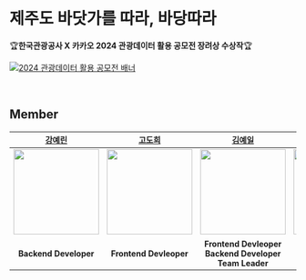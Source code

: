 # 제주도 바닷가를 따라, 바당따라
🏆**한국관광공사 X 카카오 2024 관광데이터 활용 공모전 장려상 수상작**🏆

[![2024 관광데이터 활용 공모전 배너](../assets/2024_관광데이터_활용_공모전_배너.png)](https://www.2024tourapi.com/)

</br>

## Member
|[강예린](https://github.com/rkddpfls02)|[고도희](https://github.com/doteeth83)|[김예일](https://github.com/yeilkk)|[문인배](https://github.com/MoonInbae)|[이지우](https://github.com/Jiwoo-Leee)|
|:---:|:---:|:---:|:---:|:---:|
|<img src="https://github.com/rkddpfls02.png" width="150" height="150" >|<img src="https://github.com/doteeth83.png" width="150" height="150" >|<img src="https://github.com/yeilkk.png" width="150" height="150" >|<img src="https://github.com/MoonInbae.png" width="150" height="150" >|<img src="https://github.com/Jiwoo-Leee.png" width="150" height="150" >|
| **Backend Developer** | **Frontend Devleoper** | **Frontend Devleoper <br> Backend Developer <br> Team Leader** | **Infrastructure Engineer <br> Backend Developer** | **Backend Developer** | **Backend Developer** |
